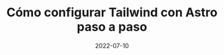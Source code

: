 ---
title: "Cómo configurar Tailwind con Astro paso a paso"
date: '2022-07-10'
description: >-
  Hacer una copia de un Array en JavaScript puede parecer algo sencillo pero lo cierto es que este tipo de datos esconde algunas trampas que hay que controlar. 
tags :  tailwind
toc: true
draft: true
---